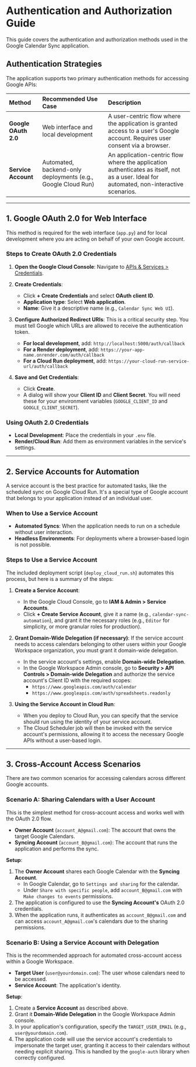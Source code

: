 # Authentication and Authorization Guide

This guide covers the authentication and authorization methods used in the Google Calendar Sync application.

## Authentication Strategies

The application supports two primary authentication methods for accessing Google APIs:

| Method | Recommended Use Case | Description |
| :--- | :--- | :--- |
| **Google OAuth 2.0** | Web interface and local development | A user-centric flow where the application is granted access to a user's Google account. Requires user consent via a browser. |
| **Service Account** | Automated, backend-only deployments (e.g., Google Cloud Run) | An application-centric flow where the application authenticates as itself, not as a user. Ideal for automated, non-interactive scenarios. |

---

## 1. Google OAuth 2.0 for Web Interface

This method is required for the web interface (`app.py`) and for local development where you are acting on behalf of your own Google account.

### Steps to Create OAuth 2.0 Credentials

1.  **Open the Google Cloud Console**:
    Navigate to [APIs & Services > Credentials](https://console.cloud.google.com/apis/credentials).

2.  **Create Credentials**:
    - Click **+ Create Credentials** and select **OAuth client ID**.
    - **Application type**: Select **Web application**.
    - **Name**: Give it a descriptive name (e.g., `Calendar Sync Web UI`).

3.  **Configure Authorized Redirect URIs**:
    This is a critical security step. You must tell Google which URLs are allowed to receive the authentication token.
    - **For local development**, add: `http://localhost:5000/auth/callback`
    - **For a Render deployment**, add: `https://your-app-name.onrender.com/auth/callback`
    - **For a Cloud Run deployment**, add: `https://your-cloud-run-service-url/auth/callback`

4.  **Save and Get Credentials**:
    - Click **Create**.
    - A dialog will show your **Client ID** and **Client Secret**. You will need these for your environment variables (`GOOGLE_CLIENT_ID` and `GOOGLE_CLIENT_SECRET`).

### Using OAuth 2.0 Credentials

-   **Local Development**: Place the credentials in your `.env` file.
-   **Render/Cloud Run**: Add them as environment variables in the service's settings.

---

## 2. Service Accounts for Automation

A service account is the best practice for automated tasks, like the scheduled sync on Google Cloud Run. It's a special type of Google account that belongs to your application instead of an individual user.

### When to Use a Service Account

- **Automated Syncs**: When the application needs to run on a schedule without user interaction.
- **Headless Environments**: For deployments where a browser-based login is not possible.

### Steps to Use a Service Account

The included deployment script (`deploy_cloud_run.sh`) automates this process, but here is a summary of the steps:

1.  **Create a Service Account**:
    - In the Google Cloud Console, go to **IAM & Admin > Service Accounts**.
    - Click **+ Create Service Account**, give it a name (e.g., `calendar-sync-automation`), and grant it the necessary roles (e.g., `Editor` for simplicity, or more granular roles for production).

2.  **Grant Domain-Wide Delegation (if necessary)**:
    If the service account needs to access calendars belonging to other users within your Google Workspace organization, you must grant it domain-wide delegation.
    - In the service account's settings, enable **Domain-wide Delegation**.
    - In the Google Workspace Admin console, go to **Security > API Controls > Domain-wide Delegation** and authorize the service account's Client ID with the required scopes:
        - `https://www.googleapis.com/auth/calendar`
        - `https://www.googleapis.com/auth/spreadsheets.readonly`

3.  **Using the Service Account in Cloud Run**:
    - When you deploy to Cloud Run, you can specify that the service should run using the identity of your service account.
    - The Cloud Scheduler job will then be invoked with the service account's permissions, allowing it to access the necessary Google APIs without a user-based login.

---

## 3. Cross-Account Access Scenarios

There are two common scenarios for accessing calendars across different Google accounts.

### Scenario A: Sharing Calendars with a User Account

This is the simplest method for cross-account access and works well with the OAuth 2.0 flow.

- **Owner Account** (`account_A@gmail.com`): The account that owns the target Google Calendars.
- **Syncing Account** (`account_B@gmail.com`): The account that runs the application and performs the sync.

**Setup**:
1.  The **Owner Account** shares each Google Calendar with the **Syncing Account**.
    - In Google Calendar, go to `Settings and sharing` for the calendar.
    - Under `Share with specific people`, add `account_B@gmail.com` with `Make changes to events` permissions.
2.  The application is configured to use the **Syncing Account's** OAuth 2.0 credentials.
3.  When the application runs, it authenticates as `account_B@gmail.com` and can access `account_A@gmail.com`'s calendars due to the sharing permissions.

### Scenario B: Using a Service Account with Delegation

This is the recommended approach for automated cross-account access within a Google Workspace.

- **Target User** (`user@yourdomain.com`): The user whose calendars need to be accessed.
- **Service Account**: The application's identity.

**Setup**:
1.  Create a **Service Account** as described above.
2.  Grant it **Domain-Wide Delegation** in the Google Workspace Admin console.
3.  In your application's configuration, specify the `TARGET_USER_EMAIL` (e.g., `user@yourdomain.com`).
4.  The application code will use the service account's credentials to impersonate the target user, granting it access to their calendars without needing explicit sharing. This is handled by the `google-auth` library when correctly configured.
